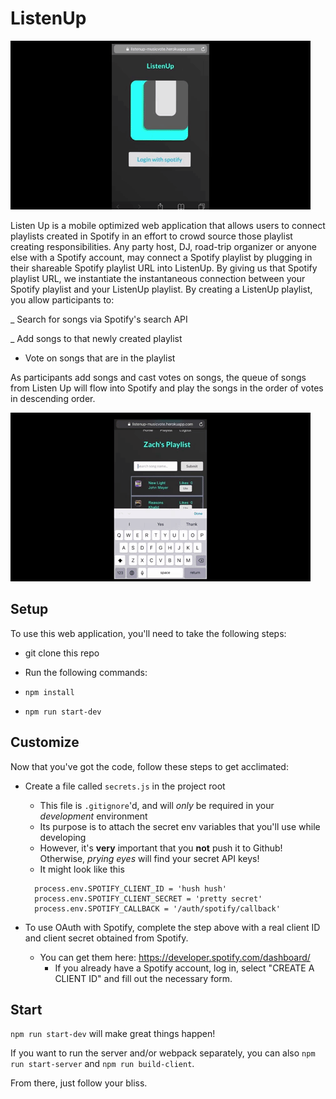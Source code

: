# ListenUp

![](ListenUpAdd.gif)

Listen Up is a mobile optimized web application that allows users to connect playlists created in Spotify in an effort to crowd source those playlist creating responsibilities. Any party host, DJ, road-trip organizer or anyone else with a Spotify account, may connect a Spotify playlist by plugging in their shareable Spotify playlist URL into ListenUp. By giving us that Spotify playlist URL, we instantiate the instantaneous connection between your Spotify playlist and your ListenUp playlist. By creating a ListenUp playlist, you allow participants to:

_ Search for songs via Spotify's search API

_ Add songs to that newly created playlist 

- Vote on songs that are in the playlist

As participants add songs and cast votes on songs, the queue of songs from Listen Up will flow into Spotify and play the songs in the order of votes in descending order.


![](listenUpVote.gif)


## Setup

To use this web application, you'll need to take the following steps:

* git clone this repo
* Run the following commands:

* `npm install`
* `npm run start-dev`

## Customize

Now that you've got the code, follow these steps to get acclimated:

* Create a file called `secrets.js` in the project root

  * This file is `.gitignore`'d, and will _only_ be required in your _development_ environment
  * Its purpose is to attach the secret env variables that you'll use while developing
  * However, it's **very** important that you **not** push it to Github! Otherwise, _prying eyes_ will find your secret API keys!
  * It might look like this

  ```
    process.env.SPOTIFY_CLIENT_ID = 'hush hush'
    process.env.SPOTIFY_CLIENT_SECRET = 'pretty secret'
    process.env.SPOTIFY_CALLBACK = '/auth/spotify/callback'
  ```

* To use OAuth with Spotify, complete the step above with a real client ID and client secret obtained from Spotify.
  * You can get them here: https://developer.spotify.com/dashboard/
    * If you already have a Spotify account, log in, select "CREATE A CLIENT ID" and fill out the necessary form.

## Start

`npm run start-dev` will make great things happen!

If you want to run the server and/or webpack separately, you can also `npm run start-server` and `npm run build-client`.

From there, just follow your bliss.
